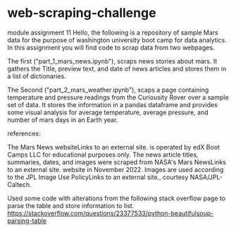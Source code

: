 # web-scraping-challenge
module assignment 11
Hello, the following is a repository of sample Mars data for the purpose of washington university boot camp for data analytics. 
In this assignment you will find code to scrap data from two webpages. 

The first ("part_1_mars_news.ipynb"), scraps news stories about mars. It gathers the Title, preview text, and date of news articles and stores them in a list of dictionaries. 

The Second ("part_2_mars_weather.ipynb"), scaps a page containing temperature and pressure readings from the Curiousity Rover over a sample set of data. It stores the information in a pandas dataframe and provides some visual analysis for average temperature, average pressure, and number of mars days in an Earth year. 


references:

The Mars News websiteLinks to an external site. is operated by edX Boot Camps LLC for educational purposes only. The news article titles, summaries, dates, and images were scraped from NASA's Mars NewsLinks to an external site. website in November 2022. Images are used according to the JPL Image Use PolicyLinks to an external site., courtesy NASA/JPL-Caltech.

Used some code with alterations from the following stack overflow page to parse the table and store information to list.
https://stackoverflow.com/questions/23377533/python-beautifulsoup-parsing-table
